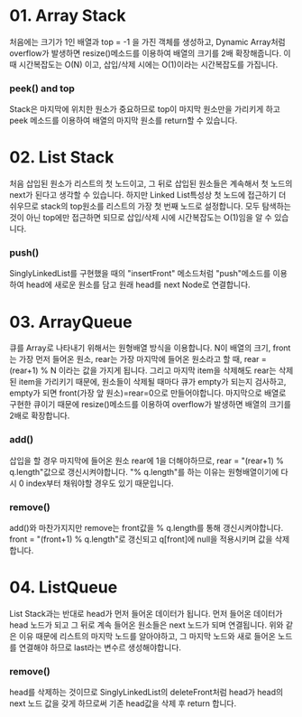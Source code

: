 # 01. Array Stack
처음에는 크기가 1인 배열과 top = -1 을 가진 객체를 생성하고, Dynamic Array처럼 overflow가 발생하면 resize()메소드를 이용하여 배열의 크기를 2배 확장해줍니다. 
이때 시간복잡도는 O(N) 이고, 삽입/삭제 시에는 O(1)이라는 시간복잡도를 가집니다.
### peek() and top
Stack은 마지막에 위치한 원소가 중요하므로 top이 마지막 원소만을 가리키게 하고 peek 메소드를 이용하여 배열의 마지막 원소를 return할 수 있습니다.
# 02. List Stack
처음 삽입된 원소가 리스트의 첫 노드이고, 그 뒤로 삽입된 원소들은 계속해서 첫 노드의 next가 된다고 생각할 수 있습니다.
하지만 Linked List특성상 첫 노드에 접근하기 더 쉬우므로 stack의 top원소를 리스트의 가장 첫 번째 노드로 설정합니다. 
모두 탐색하는 것이 아닌 top에만 접근하면 되므로 삽입/삭제 시에 시간복잡도는 O(1)임을 알 수 있습니다.
### push()
SinglyLinkedList를 구현했을 때의 "insertFront" 메소드처럼 "push"메소드를 이용하여 head에 새로운 원소를 담고 원래 head를 next Node로 연결합니다.
# 03. ArrayQueue
큐를 Array로 나타내기 위해서는 원형배열 방식을 이용합니다.
N이 배열의 크기, front는 가장 먼저 들어온 원소, rear는 가장 마지막에 들어온 원소라고 할 때, rear = (rear+1) % N 이라는 값을 가지게 됩니다.
그리고 마지막 item을 삭제해도 rear는 삭제된 item을 가리키기 때문에, 원소들이 삭제될 때마다 큐가 empty가 되는지 검사하고, empty가 되면 front(가장 앞 원소)=rear=0으로 만들어야합니다.
마지막으로 배열로 구현한 큐이기 때문에 resize()메소드를 이용하여 overflow가 발생하면 배열의 크기를 2배로 확장합니다.
### add()
삽입을 할 경우 마지막에 들어온 원소 rear에 1을 더해야하므로, rear = "(rear+1) % q.length"값으로 갱신시켜야합니다.
"% q.length"를 하는 이유는 원형배열이기에 다시 0 index부터 채워야할 경우도 있기 때문입니다.
### remove()
add()와 마찬가지지만 remove는 front값을 % q.length를 통해 갱신시켜야합니다.
front = "(front+1) % q.length"로 갱신되고 q[front]에 null을 적용시키며 값을 삭제합니다.
# 04. ListQueue
List Stack과는 반대로 head가 먼저 들어온 데이터가 됩니다. 
먼저 들어온 데이터가 head 노드가 되고 그 뒤로 계속 들어온 원소들은 next 노드가 되며 연결됩니다.
위와 같은 이유 때문에 리스트의 마지막 노드를 알아야하고, 그 마지막 노드와 새로 들어온 노드를 연결해야 하므로 last라는 변수르 생성해야합니다.
### remove()
head를 삭제하는 것이므로 SinglyLinkedList의 deleteFront처럼 head가 head의 next 노드 값을 갖게 하므로써 기존 head값을 삭제 후 return 합니다.

